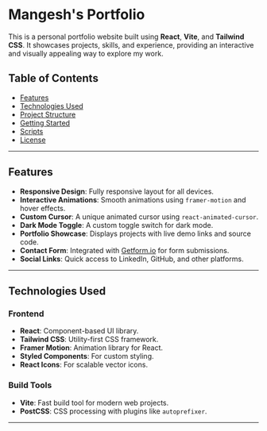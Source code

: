 # Mangesh's Portfolio

This is a personal portfolio website built using **React**, **Vite**, and **Tailwind CSS**. It showcases projects, skills, and experience, providing an interactive and visually appealing way to explore my work.

## Table of Contents

- [Features](#features)
- [Technologies Used](#technologies-used)
- [Project Structure](#project-structure)
- [Getting Started](#getting-started)
- [Scripts](#scripts)
- [License](#license)

---

## Features

- **Responsive Design**: Fully responsive layout for all devices.
- **Interactive Animations**: Smooth animations using `framer-motion` and hover effects.
- **Custom Cursor**: A unique animated cursor using `react-animated-cursor`.
- **Dark Mode Toggle**: A custom toggle switch for dark mode.
- **Portfolio Showcase**: Displays projects with live demo links and source code.
- **Contact Form**: Integrated with [Getform.io](https://getform.io) for form submissions.
- **Social Links**: Quick access to LinkedIn, GitHub, and other platforms.

---

## Technologies Used

### Frontend
- **React**: Component-based UI library.
- **Tailwind CSS**: Utility-first CSS framework.
- **Framer Motion**: Animation library for React.
- **Styled Components**: For custom styling.
- **React Icons**: For scalable vector icons.

### Build Tools
- **Vite**: Fast build tool for modern web projects.
- **PostCSS**: CSS processing with plugins like `autoprefixer`.

---